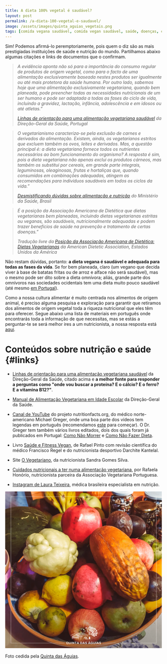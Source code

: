 ```yaml
---
title: A dieta 100% vegetal é saudável?
layout: post
permalink: /a-dieta-100-vegetal-e-saudavel/
image: /assets/images/quinta_aguias_vegetais.png
tags: [comida vegana saudável, comida vegan saudável, saúde, doenças, carências, vitaminas, proteína, nutrição]
---
```


Sim! Podemos afirmá-lo peremptoriamente, pois quem o diz são as mais prestigiadas instituições de saúde e nutrição do mundo. Partilhamos abaixo algumas citações e links de documentos que o confirmam.

<blockquote>
  <p>
    <em>A evidência aponta não só para a importância do consumo regular de produtos de origem vegetal, como para o facto de uma alimentação exclusivamente baseada nestes produtos ser igualmente ou até mais protetora da saúde humana. Por outro lado, sabemos hoje que uma alimentação exclusivamente vegetariana, quando bem planeada, pode preencher todas as necessidades nutricionais de um ser humano e pode ser adaptada a todas as fases do ciclo de vida, incluindo a gravidez, lactação, infância, adolescência e em idosos ou até atletas.&#8221;</em>
  </p>
  
  <cite><a href="https://nutrimento.pt/activeapp/wp-content/uploads/2015/07/Linhas-de-Orienta%c3%a7%c3%a3o-para-uma-Alimenta%c3%a7%c3%a3o-Vegetariana-Saud%c3%a1vel.pdf">Linhas de orientação para uma alimentação vegetariana saudável</a> da Direção-Geral da Saúde, Portugal</cite>
</blockquote>

<blockquote>
  <p>
    <em>O vegetarianismo caracteriza-se pela exclusão de carnes e derivados da alimentação. Existem, ainda, os vegetarianos estritos que excluem também os ovos, leites e derivados. Mas, a questão principal é: a dieta vegetariana fornece todos os nutrientes necessários ao bom funcionamento do organismo? A resposta é sim, pois a dieta vegetariana não apenas exclui os produtos cárneos, mas também os substitui por cereais, em grande parte integrais, leguminosas, oleaginosas, frutas e hortaliças que, quando consumidos em combinações adequadas, atingem as recomendações para indivíduos saudáveis em todos os ciclos da vida.&#8221;</em>
  </p>
  
  <cite><a href="https://bvsms.saude.gov.br/bvs/publicacoes/desmistificando_duvidas_sobre_alimenta%C3%A7%C3%A3o_nutricao.pdf">Desmistificando dúvidas sobre alimentação e nutrição</a> do Ministério da Saúde, Brasil</cite>
</blockquote>

<blockquote>
  <p>
    <em>É a posição da Associação Americana de Dietética que dietas vegetarianas bem planeadas, incluindo dietas vegetarianas estritas ou veganas, são saudáveis, nutricionalmente adequadas e podem trazer benefícios de saúde na prevenção e tratamento de certas doenças.&#8221;</em>
  </p>
  
  <cite>Tradução livre da <a href="https://www.sciencedirect.com/science/article/abs/pii/S0002822309007007">Posição da Associação Americana de Dietética: Dietas Vegetarianas</a> da American Dietetic Association, Estados Unidos da América</cite>
</blockquote>

Não restam dúvidas, portanto: **a dieta vegana é saudável e adequada para todas as fases da vida**. Se for bem planeada, claro (um vegano que decida viver à base de batatas fritas ou de arroz e alface não será saudável), mas o mesmo pode ser dito sobre a dieta omnívora; aliás, grande parte dos omnívoros nas sociedades ocidentais tem uma dieta muito pouco saudável (até mesmo <a href="https://www.publico.pt/2017/03/16/sociedade/noticia/portugueses-comem-muita-carne-e-abusam-do-acucar-1765365" data-type="URL" data-id="https://www.publico.pt/2017/03/16/sociedade/noticia/portugueses-comem-muita-carne-e-abusam-do-acucar-1765365">em Portugal</a>).

Como a nossa cultura alimentar é muito centrada nos alimentos de origem animal, é preciso alguma pesquisa e exploração para garantir que retiramos dos alimentos de origem vegetal toda a riqueza nutricional que eles têm para oferecer. Segue abaixo uma lista de materiais em português onde encontrarás toda a informação de que necessitas, mas se estás a perguntar-te se será melhor ires a um nutricionista, a nossa resposta está [aqui](/ao-tornar-me-vegano-preciso-de-ir-a-um-nutricionista/).

# Conteúdos sobre nutrição e saúde {#links}

* [Linhas de orientação para uma alimentação vegetariana saudável](https://nutrimento.pt/activeapp/wp-content/uploads/2015/07/Linhas-de-Orienta%c3%a7%c3%a3o-para-uma-Alimenta%c3%a7%c3%a3o-Vegetariana-Saud%c3%a1vel.pdf) da Direção-Geral da Saúde, citado acima e **a melhor fonte para responder a perguntas como "onde vou buscar a proteína? E o cálcio? E o ferro? E a vitamina B12?"**.

* [Manual de Alimentação Vegetariana em Idade Escolar](https://nutrimento.pt/activeapp/wp-content/uploads/2016/04/Alimenta%c3%a7%c3%a3o-Vegetariana-em-Idade-Escolar-.pdf) da Direção-Geral da Saúde.

* [Canal de YouTube](https://www.youtube.com/channel/UCddn8dUxYdgJz3Qr5mjADtA) do projeto nutritionfacts.org, do médico norte-americano Michael Greger, onde uma boa parte dos vídeos tem legendas em português (recomendamos [este](https://www.youtube.com/watch?v=30gEiweaAVQ) para começar). O Dr. Greger tem também vários livros editados, dois dos quais foram já publicados em Portugal: [Como Não Morrer](http://luadepapel.pt/pt/saude/como-nao-morrer/) e [Como Não Fazer Dieta](http://luadepapel.pt/pt/saude/como-nao-fazer-dieta/).

* Livro [Saúde e Fitness Vegan](https://www.primebooks.pt/produto/saude-fitness-vegan), de Rafael Pinto com revisão científica do médico Francisco Regel e do nutricionista desportivo Darchite Kantelal.

* Site [O Vegetariano](http://ovegetariano.pt), da nutricionista Sandra Gomes Silva.

* [Cuidados nutricionais a ter numa alimentação vegetariana](https://veggiekit.pt/cuidados-nutricionais-a-ter-numa-alimentacao-vegetariana/), por Rafaela Honório, nutricionista parceira da Associação Vegetariana Portuguesa.

* [Instagram de Laura Teixeira](https://www.instagram.com/lauramocellinteixeira), médica brasileira especialista em nutrição.

![[Foto de frutas e legumes da Quinta das Águias]](/assets/images/quinta_aguias_vegetais.png "Frutas e legumes da Quinta das Águias")
<div class="img-caption">Foto cedida pela <a href="https://www.facebook.com/associacaoquintadasaguias/photos/2578403615585394">Quinta das Águias</a>.</div>
